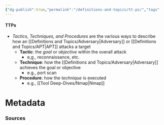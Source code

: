 ```yaml
---
{"dg-publish":true,"permalink":"/definitions-and-topics/tt-ps/","tags":["defs_soc"]}
---
```


#### TTPs
- *Tactics, Techniques, and Procedures* are the various ways to describe how an [[Definitions and Topics/Adversary\|Adversary]] or [[Definitions and Topics/APT\|APT]] attacks a target
	- **Tactic**: the *goal* or *objective* within the overall attack
		- e,g., reconnaissance, etc.
	- **Technique**: how the [[Definitions and Topics/Adversary\|Adversary]] achieves the goal or objective
		- e.g., port scan
	- **Procedure**: how the *technique* is executed
		- e.g., [[Tool Deep-Dives/Nmap\|Nmap]]


# Metadata

### Sources
